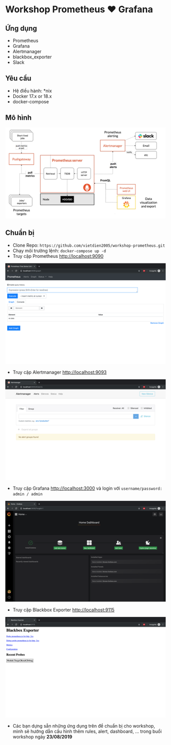 # Workshop Prometheus ♥️ Grafana

## Ứng dụng

- Prometheus
- Grafana
- Alertmanager
- blackbox_exporter
- Slack

## Yêu cầu

- Hệ điều hành: *nix
- Docker 17.x or 18.x
- docker-compose

## Mô hình

![mohinh](./images/mohinh.png)

## Chuẩn bị

- Clone Repo: `https://github.com/vietdien2005/workshop-prometheus.git`
- Chạy môi trường lệnh: `docker-compose up -d`
- Truy cập Prometheus [http://localhost:9090](http://localhost:9090)

![prometheus](./images/prometheus.png)

- Truy cập Alertmanager [http://localhost:9093](http://localhost:9093)

![alertmanager](./images/alertmanager.png)

- Truy cập Grafana [http://localhost:3000](http://localhost:3000) và login với `username/password: admin / admin`

![grafana](./images/grafana.png)

- Truy cập Blackbox Exporter [http://localhost:9115](http://localhost:9115)

![blackbox](./images/blackbox.png)

- Các bạn dựng sẵn những ứng dụng trên để chuẩn bị cho workshop, mình sẽ hướng dẫn cấu hình thêm rules, alert, dashboard, ... trong buổi workshop ngày **23/08/2019**
